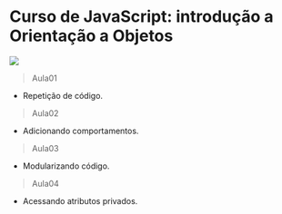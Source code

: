 # Curso de JavaScript: introdução a Orientação a Objetos
![](https://www.alura.com.br/assets/api/share/curso-javascritpt-orientacao-objetos.png)

> Aula01
   - Repetição de código.
   
> Aula02
   - Adicionando comportamentos.  
   
> Aula03
   - Modularizando código.

> Aula04
   - Acessando atributos privados.        


